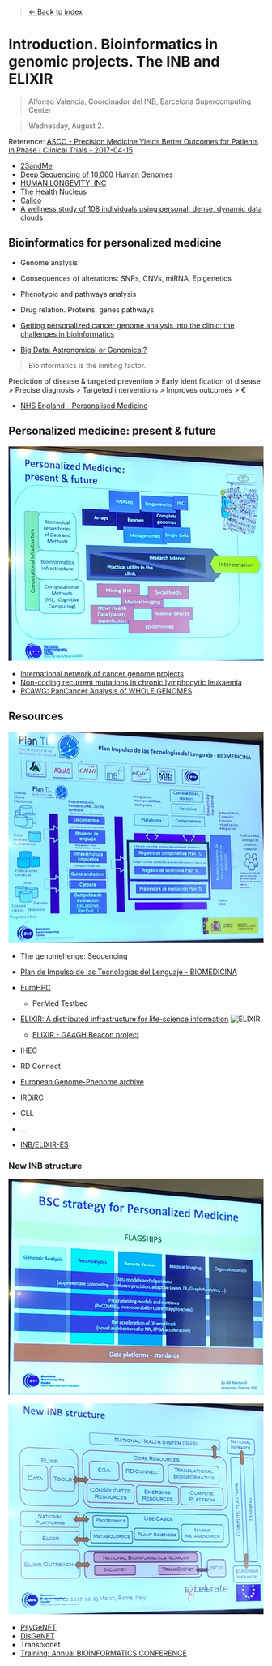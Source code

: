 > [<- Back to index](README.md)

# Introduction. Bioinformatics in genomic projects. The INB and ELIXIR

> Alfonso Valencia, Coordinador del INB, Barcelona Supercomputing Center

> Wednesday, August 2.

Reference: [ASCO - Precision Medicine Yields Better Outcomes for Patients in Phase I Clinical Trials - 2017-04-15](references/ASCO_Precision_Medicine.pdf)

- [23andMe](https://www.23andme.com/)
- [Deep Sequencing of 10,000 Human Genomes](https://www.ncbi.nlm.nih.gov/pubmed/27702888)
- [HUMAN LONGEVITY, INC](http://www.humanlongevity.com/)
- [The Health Nucleus](https://www.healthnucleus.com/)
- [Calico](https://www.calicolabs.com/)
- [A wellness study of 108 individuals using personal, dense, dynamic data clouds](http://www.nature.com/nbt/journal/vaop/ncurrent/full/nbt.3870.html?foxtrotcallback=true)

## Bioinformatics for personalized medicine
- Genome analysis
- Consequences of alterations: SNPs, CNVs, miRNA, Epigenetics
- Phenotypic and pathways analysis
- Drug relation. Proteins, genes pathways

- [Getting personalized cancer genome analysis into the clinic: the challenges in bioinformatics](https://www.ncbi.nlm.nih.gov/pubmed/22839973)
- [Big Data: Astronomical or Genomical?](http://journals.plos.org/plosbiology/article?id=10.1371/journal.pbio.1002195)

> Bioinformatics is the limiting factor.

Prediction of disease & targeted prevention > Early identification of disease > Precise diagnosis > Targeted interventions > Improves outcomes > €

- [NHS England - Personalised Medicine](https://www.england.nhs.uk/healthcare-science/personalisedmedicine/)

## Personalized medicine: present & future

![Personalized Medicine: present & future](images/personalized_medicine.png)

- [International network of cancer genome projects](https://www.ncbi.nlm.nih.gov/pubmed/20393554)
- [Non-coding recurrent mutations in chronic lymphocytic leukaemia](https://www.ncbi.nlm.nih.gov/pubmed/26200345)
- [PCAWG: PanCancer Analysis of WHOLE GENOMES](https://github.com/ICGC-TCGA-PanCancer)

## Resources

![PlanTL](images/plantl.png)

- The genomehenge: Sequencing
- [Plan de Impulso de las Tecnologías del Lenguaje - BIOMEDICINA](http://www.agendadigital.gob.es/tecnologias-lenguaje/Paginas/plan-impulso-tecnologias-lenguaje.aspx)
- [EuroHPC](http://eurohpc.eu/)
  - PerMed Testbed
- [ELIXIR: A distributed infrastructure for life-science information](https://www.elixir-europe.org/)
  ![ELIXIR](https://www.elixir-europe.org/sites/default/files/images/log-end.jpg)
  - [ELIXIR - GA4GH Beacon project](http://www.ga4gh.org/#/beacon)

- IHEC
- RD Connect
- [European Genome-Phenome archive](https://ega-archive.org/)
- IRDiRC
- CLL
- ...


- [INB/ELIXIR-ES](http://www.inab.org/about/inb-in-elixir/)


### New INB structure

![BSC flagships](images/bsc_flagships.png)

![New INB structure](images/inb_structure.png)

- [PsyGeNET](http://www.psygenet.org/web/PsyGeNET/menu;jsessionid=1ct77mwy23lu68cqyvdwe61q9)
- [DisGeNET](http://www.disgenet.org/web/DisGeNET/menu;jsessionid=n62wbr1c6o9g167jwl5jbs87o)
- Transbionet
- [Training: Annual BIOINFORMATICS CONFERENCE](http://jbi2016.webs.upv.es/)
